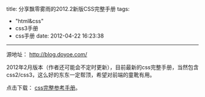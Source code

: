 title: 分享飘零雾雨的2012.2新版CSS完整手册
tags:
  - "html&css"
  - css3手册
  - css手册
date: 2012-04-22 16:23:38
---

源地址： http://blog.doyoe.com/

2012年2月版本（作者还可能会不定时更新），目前最新的css完整手册，当然包含css2/css3，这么好的东东一定帮顶，希望对前端的童靴有用。

点击下载： [css完整参考手册](http://css.doyoe.com/css.chm)。